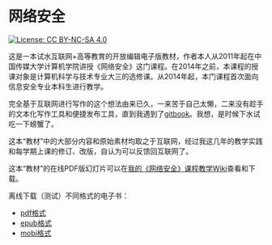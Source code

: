 # 网络安全

[![License: CC BY-NC-SA 4.0](https://img.shields.io/badge/License-CC%20BY--NC--SA%204.0-lightgrey.svg)](https://creativecommons.org/licenses/by-nc-sa/4.0/)

这是一本试水互联网+高等教育的开放编辑电子版教材，作者本人从2011年起在中国传媒大学计算机学院讲授《网络安全》这门课程。在2014年之前，本课程的授课对象是计算机科学与技术专业大三的选修课。从2014年起，本门课程首次面向信息安全专业本科生进行教学。

完全基于互联网进行写作的这个想法由来已久，一来苦于自己太懒，二来没有趁手的文本化写作工具和便捷发布工具，直到我遇到了[gitbook](https://github.com/GitbookIO/gitbook)。我想，是时候下水试吃一下螃蟹了。

这本“教材”中的大部分内容和原始素材均取之于互联网，经过我这几年的教学实践和每学期上课的修订、改版，自认为可以反馈回互联网了。

这本“教材”的在线PDF版幻灯片可以在[我的《网络安全》课程教学Wiki](http://sec.cuc.edu.cn/huangwei/wiki/teaching_cns.html)查看和下载。

离线下载（测试）不同格式的电子书：
* [pdf格式](http://sec.cuc.edu.cn/huangwei/textbook/ns/ns.pdf)
* [epub格式](http://sec.cuc.edu.cn/huangwei/textbook/ns/ns.epub)
* [mobi格式](http://sec.cuc.edu.cn/huangwei/textbook/ns/ns.mobi)


